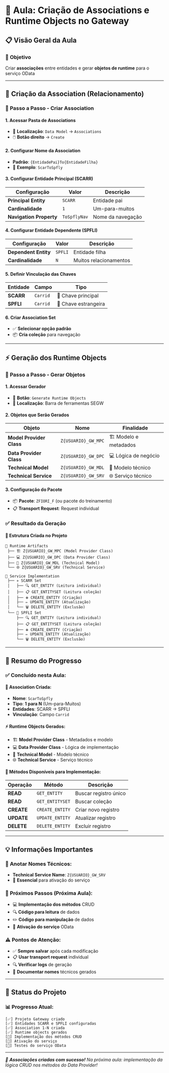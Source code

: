 # 🔗 Aula: Criação de Associations e Runtime Objects no Gateway

## 📋 **Visão Geral da Aula**

### 🎯 **Objetivo**
Criar **associações** entre entidades e gerar **objetos de runtime** para o serviço OData

---

## 🔗 **Criação da Association (Relacionamento)**

### 📝 **Passo a Passo - Criar Association**

#### 1. **Acessar Pasta de Associations**
- 📁 **Localização**: `Data Model` → `Associations`
- 🖱️ **Botão direito** → `Create`

#### 2. **Configurar Nome da Association**
- **Padrão**: `{EntidadePai}To{EntidadeFilha}`
- 📝 **Exemplo**: `ScarToSpfly`

#### 3. **Configurar Entidade Principal (SCARR)**
| Configuração | Valor | Descrição |
|-------------|-------|-----------|
| **Principal Entity** | `SCARR` | Entidade pai |
| **Cardinalidade** | `1` | Um-para-muitos |
| **Navigation Property** | `ToSpflyNav` | Nome da navegação |

#### 4. **Configurar Entidade Dependente (SPFLI)**
| Configuração | Valor | Descrição |
|-------------|-------|-----------|
| **Dependent Entity** | `SPFLI` | Entidade filha |
| **Cardinalidade** | `N` | Muitos relacionamentos |

#### 5. **Definir Vinculação das Chaves**
| Entidade | Campo | Tipo |
|----------|-------|------|
| **SCARR** | `Carrid` | 🔑 Chave principal |
| **SPFLI** | `Carrid` | 🔑 Chave estrangeira |

#### 6. **Criar Association Set**
- ✅ **Selecionar opção padrão**
- 📦 **Cria coleção** para navegação

---

## ⚡ **Geração dos Runtime Objects**

### 🔧 **Passo a Passo - Gerar Objetos**

#### 1. **Acessar Gerador**
- 🎯 **Botão**: `Generate Runtime Objects`
- 📍 **Localização**: Barra de ferramentas SEGW

#### 2. **Objetos que Serão Gerados**

| Objeto | Nome | Finalidade |
|--------|------|-----------|
| **Model Provider Class** | `Z{USUARIO}_GW_MPC` | 🏗️ Modelo e metadados |
| **Data Provider Class** | `Z{USUARIO}_GW_DPC` | 💻 Lógica de negócio |
| **Technical Model** | `Z{USUARIO}_GW_MDL` | 🔧 Modelo técnico |
| **Technical Service** | `Z{USUARIO}_GW_SRV` | 🌐 Serviço técnico |

#### 3. **Configuração do Pacote**
- 📦 **Pacote**: `ZFIORI_F` (ou pacote do treinamento)
- 📋 **Transport Request**: Request individual

### ✅ **Resultado da Geração**

#### 📁 **Estrutura Criada no Projeto**

```
📁 Runtime Artifacts
 ├── 🏗️ Z{USUARIO}_GW_MPC (Model Provider Class)
 ├── 💻 Z{USUARIO}_GW_DPC (Data Provider Class)
 ├── 🔧 Z{USUARIO}_GW_MDL (Technical Model)
 └── 🌐 Z{USUARIO}_GW_SRV (Technical Service)

📁 Service Implementation
 ├── ✈️ SCARR Set
 │   ├── 🔍 GET_ENTITY (Leitura individual)
 │   ├── 📋 GET_ENTITYSET (Leitura coleção)
 │   ├── ➕ CREATE_ENTITY (Criação)
 │   ├── ✏️ UPDATE_ENTITY (Atualização)
 │   └── 🗑️ DELETE_ENTITY (Exclusão)
 └── 🛫 SPFLI Set
     ├── 🔍 GET_ENTITY (Leitura individual)
     ├── 📋 GET_ENTITYSET (Leitura coleção)
     ├── ➕ CREATE_ENTITY (Criação)
     ├── ✏️ UPDATE_ENTITY (Atualização)
     └── 🗑️ DELETE_ENTITY (Exclusão)
```

---

## 🎯 **Resumo do Progresso**

### ✅ **Concluído nesta Aula:**

#### 🔗 **Association Criada:**
- **Nome**: `ScarToSpfly`
- **Tipo**: **1 para N** (Um-para-Muitos)
- **Entidades**: SCARR → SPFLI
- **Vinculação**: Campo `Carrid`

#### ⚡ **Runtime Objects Gerados:**
- 🏗️ **Model Provider Class** - Metadados e modelo
- 💻 **Data Provider Class** - Lógica de implementação
- 🔧 **Technical Model** - Modelo técnico
- 🌐 **Technical Service** - Serviço técnico

#### 🔧 **Métodos Disponíveis para Implementação:**
| Operação | Método | Descrição |
|----------|---------|-----------|
| **READ** | `GET_ENTITY` | Buscar registro único |
| **READ** | `GET_ENTITYSET` | Buscar coleção |
| **CREATE** | `CREATE_ENTITY` | Criar novo registro |
| **UPDATE** | `UPDATE_ENTITY` | Atualizar registro |
| **DELETE** | `DELETE_ENTITY` | Excluir registro |

---

## 💡 **Informações Importantes**

### 📝 **Anotar Nomes Técnicos:**
- **Technical Service Name**: `Z{USUARIO}_GW_SRV`
- 🔐 **Essencial** para ativação do serviço

### 🎯 **Próximos Passos (Próxima Aula):**
- 💻 **Implementação dos métodos** CRUD
- 🔍 **Código para leitura** de dados
- ✏️ **Código para manipulação** de dados
- 🚀 **Ativação do serviço** OData

### ⚠️ **Pontos de Atenção:**
- ✅ **Sempre salvar** após cada modificação
- 📋 **Usar transport request** individual
- 🔍 **Verificar logs** de geração
- 📝 **Documentar nomes** técnicos gerados

---

## 🎉 **Status do Projeto**

### 📊 **Progresso Atual:**
```
[✅] Projeto Gateway criado
[✅] Entidades SCARR e SPFLI configuradas
[✅] Association 1-N criada
[✅] Runtime objects gerados
[🔲] Implementação dos métodos CRUD
[🔲] Ativação do serviço
[🔲] Testes do serviço OData
```

---
*🚀 **Associações criadas com sucesso!** Na próxima aula: implementação da lógica CRUD nos métodos do Data Provider!*